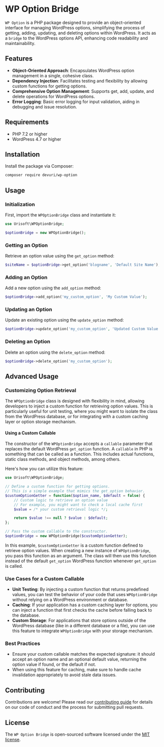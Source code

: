 # WP Option Bridge

`WP Option` is a PHP package designed to provide an object-oriented interface for managing WordPress options, simplifying the process of getting, adding, updating, and deleting options within WordPress. It acts as a `bridge` to the WordPress options API, enhancing code readability and maintainability.

## Features

- **Object-Oriented Approach**: Encapsulates WordPress option management in a single, cohesive class.
- **Dependency Injection**: Facilitates testing and flexibility by allowing custom functions for getting options.
- **Comprehensive Option Management**: Supports get, add, update, and delete operations for WordPress options.
- **Error Logging**: Basic error logging for input validation, aiding in debugging and issue resolution.

## Requirements

- PHP 7.2 or higher
- WordPress 4.7 or higher

## Installation

Install the package via Composer:

```bash
composer require devuri/wp-option
```

## Usage

### Initialization

First, import the `WPOptionBridge` class and instantiate it:

```php
use Urisoft\WPOptionBridge;

$optionBridge = new WPOptionBridge();
```

### Getting an Option

Retrieve an option value using the `get_option` method:

```php
$siteName = $optionBridge->get_option('blogname', 'Default Site Name');
```

### Adding an Option

Add a new option using the `add_option` method:

```php
$optionBridge->add_option('my_custom_option', 'My Custom Value');
```

### Updating an Option

Update an existing option using the `update_option` method:

```php
$optionBridge->update_option('my_custom_option', 'Updated Custom Value');
```

### Deleting an Option

Delete an option using the `delete_option` method:

```php
$optionBridge->delete_option('my_custom_option');
```

## Advanced Usage

### Customizing Option Retrieval

The `WPOptionBridge` class is designed with flexibility in mind, allowing developers to inject a custom function for retrieving option values. This is particularly useful for unit testing, where you might want to isolate the class from the WordPress database, or for integrating with a custom caching layer or option storage mechanism.

#### Using a Custom Callable

The constructor of the `WPOptionBridge` accepts a `callable` parameter that replaces the default WordPress `get_option` function. A `callable` in PHP is something that can be called as a function. This includes actual functions, static class methods, and object methods, among others.

Here's how you can utilize this feature:

```php
use Urisoft\WPOptionBridge;

// Define a custom function for getting options.
// This is a simple example that mimics the get_option behavior.
$customOptionGetter = function($option_name, $default = false) {
    // Custom logic to retrieve an option value
    // For example, you might want to check a local cache first
    $value = /* your custom retrieval logic */;

    return $value !== null ? $value : $default;
};

// Pass the custom callable to the constructor.
$optionBridge = new WPOptionBridge($customOptionGetter);
```

In this example, `$customOptionGetter` is a custom function defined to retrieve option values. When creating a new instance of `WPOptionBridge`, you pass this function as an argument. The class will then use this function instead of the default `get_option` WordPress function whenever `get_option` is called.

### Use Cases for a Custom Callable

- **Unit Testing**: By injecting a custom function that returns predefined values, you can test the behavior of your code that uses `WPOptionBridge` without relying on a WordPress environment or database.
- **Caching**: If your application has a custom caching layer for options, you can inject a function that first checks the cache before falling back to the database.
- **Custom Storage**: For applications that store options outside of the WordPress database (like in a different database or a file), you can use this feature to integrate `WPOptionBridge` with your storage mechanism.

### Best Practices

- Ensure your custom callable matches the expected signature: it should accept an option name and an optional default value, returning the option value if found, or the default if not.
- When using this feature for caching, make sure to handle cache invalidation appropriately to avoid stale data issues.

## Contributing

Contributions are welcome! Please read our [contributing guide](CONTRIBUTING.md) for details on our code of conduct and the process for submitting pull requests.

## License

The `WP Option Bridge` is open-sourced software licensed under the [MIT license](LICENSE.md).


